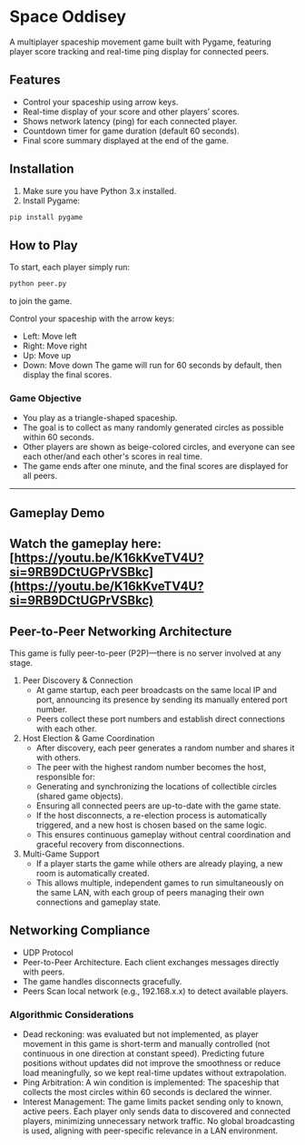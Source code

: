 # Space Oddisey

A multiplayer spaceship movement game built with Pygame, featuring player score tracking and real-time ping display for connected peers.

## Features

- Control your spaceship using arrow keys.
- Real-time display of your score and other players’ scores.
- Shows network latency (ping) for each connected player.
- Countdown timer for game duration (default 60 seconds).
- Final score summary displayed at the end of the game.

## Installation

1. Make sure you have Python 3.x installed.
2. Install Pygame:

```bash
pip install pygame
```

## How to Play
To start, each player simply run:
```bash
python peer.py
```
to join the game.

Control your spaceship with the arrow keys:
- Left: Move left
- Right: Move right 
- Up: Move up 
- Down: Move down
The game will run for 60 seconds by default, then display the final scores.

### Game Objective
- You play as a triangle-shaped spaceship. 
- The goal is to collect as many randomly generated circles as possible within 60 seconds. 
- Other players are shown as beige-colored circles, and everyone can see each other/and each other's scores in real time. 
- The game ends after one minute, and the final scores are displayed for all peers.

---
## Gameplay Demo

Watch the gameplay here:  
[https://youtu.be/K16kKveTV4U?si=9RB9DCtUGPrVSBkc](https://youtu.be/K16kKveTV4U?si=9RB9DCtUGPrVSBkc)
---
## Peer-to-Peer Networking Architecture
This game is fully peer-to-peer (P2P)—there is no server involved at any stage.
1. Peer Discovery & Connection
   - At game startup, each peer broadcasts on the same local IP and port, announcing its presence by sending its manually entered port number. 
   - Peers collect these port numbers and establish direct connections with each other.
2. Host Election & Game Coordination
   - After discovery, each peer generates a random number and shares it with others.
   - The peer with the highest random number becomes the host, responsible for:
   - Generating and synchronizing the locations of collectible circles (shared game objects). 
   - Ensuring all connected peers are up-to-date with the game state. 
   - If the host disconnects, a re-election process is automatically triggered, and a new host is chosen based on the same logic. 
   - This ensures continuous gameplay without central coordination and graceful recovery from disconnections.
3. Multi-Game Support
   - If a player starts the game while others are already playing, a new room is automatically created.
   - This allows multiple, independent games to run simultaneously on the same LAN, with each group of peers managing their own connections and gameplay state.

## Networking Compliance
- UDP Protocol
- Peer-to-Peer Architecture. Each client exchanges messages directly with peers.
- The game handles disconnects gracefully.
- Peers Scan local network (e.g., 192.168.x.x) to detect available players.

### Algorithmic Considerations
- Dead reckoning: was evaluated but not implemented, as player movement in this game is short-term and manually controlled (not continuous in one direction at constant speed). Predicting future positions without updates did not improve the smoothness or reduce load meaningfully, so we kept real-time updates without extrapolation.
- Ping Arbitration: A win condition is implemented:
The spaceship that collects the most circles within 60 seconds is declared the winner.
- Interest Management: The game limits packet sending only to known, active peers. Each player only sends data to discovered and connected players, minimizing unnecessary network traffic.
No global broadcasting is used, aligning with peer-specific relevance in a LAN environment.